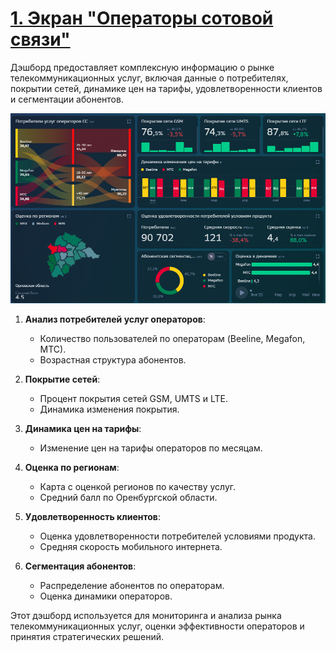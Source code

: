 # [**1. Экран "Операторы сотовой связи"**](https://github.com/Polina-Smirnova22/Dashboards/blob/main/Операторы%20сотовой%20связи/Операторы%20сотовой%20связи.png)
Дэшборд предоставляет комплексную информацию о рынке телекоммуникационных услуг, включая данные о потребителях, покрытии сетей, динамике цен на тарифы, удовлетворенности клиентов и сегментации абонентов.

![ezcv logo](https://github.com/Polina-Smirnova22/Dashboards/blob/main/Операторы%20сотовой%20связи/Операторы%20сотовой%20связи.png)

1. **Анализ потребителей услуг операторов**:
   - Количество пользователей по операторам (Beeline, Megafon, МТС).
   - Возрастная структура абонентов.

2. **Покрытие сетей**:
   - Процент покрытия сетей GSM, UMTS и LTE.
   - Динамика изменения покрытия.

3. **Динамика цен на тарифы**:
   - Изменение цен на тарифы операторов по месяцам.

4. **Оценка по регионам**:
   - Карта с оценкой регионов по качеству услуг.
   - Средний балл по Оренбургской области.

5. **Удовлетворенность клиентов**:
   - Оценка удовлетворенности потребителей условиями продукта.
   - Средняя скорость мобильного интернета.

6. **Сегментация абонентов**:
   - Распределение абонентов по операторам.
   - Оценка динамики операторов.

Этот дэшборд используется для мониторинга и анализа рынка телекоммуникационных услуг, оценки эффективности операторов и принятия стратегических решений.
